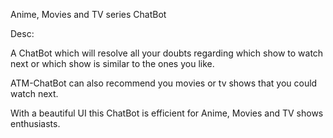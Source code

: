 Anime, Movies and TV series ChatBot

Desc:

A ChatBot which will resolve all your doubts regarding which show to watch next or which show is similar to the ones you like.

ATM-ChatBot can also recommend you movies or tv shows that you could watch next.

With a beautiful UI this ChatBot is efficient for Anime, Movies and TV shows enthusiasts.

